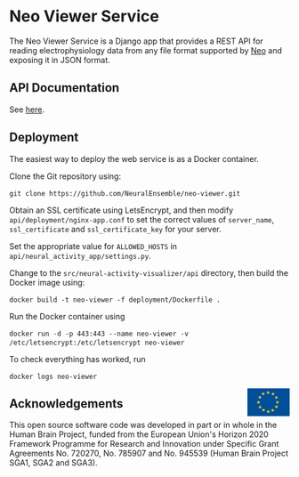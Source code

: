 # Neo Viewer Service

The Neo Viewer Service is a Django app that provides a REST API for reading electrophysiology data
from any file format supported by [Neo](http://neuralensemble.org/neo) and exposing it in JSON format.

## API Documentation

See [here](https://neo-viewer.brainsimulation.eu/#api-docs).

## Deployment

The easiest way to deploy the web service is as a Docker container.

Clone the Git repository using:
```
git clone https://github.com/NeuralEnsemble/neo-viewer.git
```

Obtain an SSL certificate using LetsEncrypt, and then modify `api/deployment/nginx-app.conf` to set the 
correct values of `server_name`, `ssl_certificate` and `ssl_certificate_key` for your server.

Set the appropriate value for `ALLOWED_HOSTS` in `api/neural_activity_app/settings.py`.

Change to the `src/neural-activity-visualizer/api` directory, then build the Docker image using:
```
docker build -t neo-viewer -f deployment/Dockerfile .
```

Run the Docker container using 
```
docker run -d -p 443:443 --name neo-viewer -v /etc/letsencrypt:/etc/letsencrypt neo-viewer
```

To check everything has worked, run
```
docker logs neo-viewer
```


<div><img src="../eu_logo.jpg" alt="EU Logo" width="15%" align="right"></div>


## Acknowledgements
This open source software code was developed in part or in whole in the Human Brain Project, funded from the European Union's Horizon 2020 Framework Programme for Research and Innovation under Specific Grant Agreements No. 720270, No. 785907 and No. 945539 (Human Brain Project SGA1, SGA2 and SGA3).
